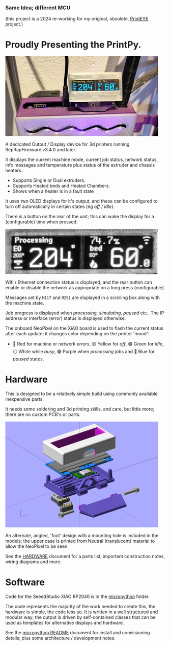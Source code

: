 ### Same Idea; different MCU
(this project is a 2024 re-working for my original, obsolete,  [PrintEYE](https://github.com/easytarget/PrintEye) project.)

# Proudly Presenting the PrintPy.

[![PrintXIAO in action](Docs/PrintXIAO-v0.99-thumb.jpg)](Docs/PrintXIAO-v0.99.jpg)

A dedicated Output / Display device for 3d printers running RepRapFirmware v3.4.0 and later.

It displays the current machine mode, current job status, network status, info messages and temperature plus status of the extruder and chassis heaters.
* Supports Single or Dual extruders.
* Supports Heated beds and Heated Chambers.
* Shows when a heater is in a fault state

It uses two OLED displays for it's output, and these can be configured to turn off automatically in certain states (eg *off* / *idle*).

There is a button on the rear of the unit; this can wake the display for a (configurable) time when pressed.

![Display detail](Docs/display.jpg)

Wifi / Ethernet connection status is displayed, and the rear button can enable or disable the network as appropriate on a long press (configurable).

Messages set by `M117` and `M291` are displayed in a scrolling box along with the machine state.

Job progress is displayed when *processing*, *simulating*, *paused* etc.. The IP address or interface (error) status is displayed otherwise.

The onboard NeoPixel on the XiAO board is used to flash the current status after each update; it changes color depending on the printer 'mood':
- 🔴 Red for machine or network *errors*, 🟡 Yellow for *off*, 🟢 Green for *idle*, ⚪ White while *busy*, 🟣 Purple when *processing* jobs and 🔵 Blue for *paused* states.

# Hardware
This is designed to be a relatively simple build using commonly available inexpensive parts.

It needs some soldering and 3d printing skills, and care, but little more; there are no custom PCB's or parts.

[![Case Render](Case/exploded-thumb.png)](Case/exploded.png)

An alternate, angled, 'foot' design with a mounting hole is included in the models; the upper case is printed from Neutral (translucent) material to allow the NeoPixel to be seen.

See the [HARDWARE](HARDWARE.md) document for a parts list, important construction notes, wiring diagrams and more.

# Software
Code for the SeeedStudio XIAO RP2040 is in the [micropython](microPython) folder.

The code represents the majority of the work needed to create this, the hardware is simple, the code less so. It is written in a well structured and modular way; the output is driven by self-contained classes that can be used as templates for alternative displays and hardware.

See the [micropython README](microPython/README.md) document for install and comissioning details; plus some architecture / development notes.
